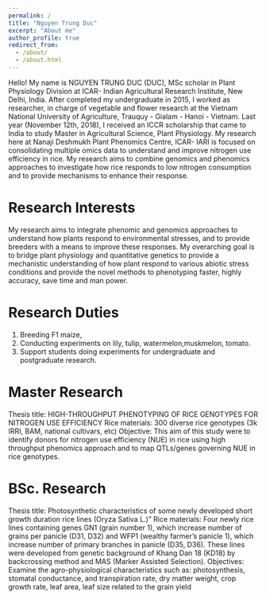 ```yaml
---
permalink: /
title: "Nguyen Trung Duc"
excerpt: "About me"
author_profile: true
redirect_from: 
  - /about/
  - /about.html
---
```


Hello! My name is NGUYEN TRUNG DUC (DUC), MSc scholar in Plant Physiology Division at ICAR- Indian Agricultural Research Institute, New Delhi, India. After completed my undergraduate in 2015, I worked as researcher, in charge of vegetable and flower research at the Vietnam National University of Agriculture, Trauquy - Gialam - Hanoi - Vietnam. Last year (November 12th, 2018), I received an ICCR scholarship that came to India to study Master in Agricultural Science, Plant Physiology.
My research here at Nanaji Deshmukh Plant Phenomics Centre, ICAR- IARI is focused on consolidating multiple omics data to understand and improve nitrogen use efficiency in rice. My research aims to combine genomics and phenomics approaches to investigate how rice responds to low nitrogen consumption and to provide mechanisms to enhance their response.

Research Interests
======
My research aims to integrate phenomic and genomics approaches to understand how plants respond to environmental stresses, and to provide breeders with a means to improve these responses. My overarching goal is to bridge plant physiology and quantitative genetics to provide a mechanistic understanding of how plant respond to various abiotic stress conditions and provide the novel methods to phenotyping faster, highly accuracy, save time and man power.

Research Duties
======
1. Breeding F1 maize,
2. Conducting experiments on lily, tulip, watermelon,muskmelon, tomato.
3. Support students doing experiments for undergraduate and postgraduate research.

Master Research
======
Thesis title: HIGH-THROUGHPUT PHENOTYPING OF RICE GENOTYPES FOR NITROGEN USE EFFICIENCY
Rice materials: 300 diverse rice genotypes (3k IRRI, BAM, national cultivars, etc)
Objective: This aim of this study were to identify donors for nitrogen use efficiency (NUE) in rice using high throughput phenomics approach and to map QTLs/genes governing NUE in rice genotypes. 

BSc. Research
======
Thesis title: Photosynthetic characteristics of some newly developed short growth duration rice lines (Oryza Sativa L.)”
Rice materials: Four newly rice lines containing genes GN1 (grain number 1), which increase number of grains per panicle (D31, D32) and WFP1 (wealthy farmer’s panicle 1), which increase number of primary branches in panicle (D35, D36). These lines were developed from genetic background of Khang Dan 18 (KD18) by backcrossing method and MAS (Marker Assisted Selection).
Objectives: Examine the agro-physiological characteristics such as: photosynthesis, stomatal conductance, and transpiration rate, dry matter weight, crop growth rate, leaf area, leaf size related to the grain yield

